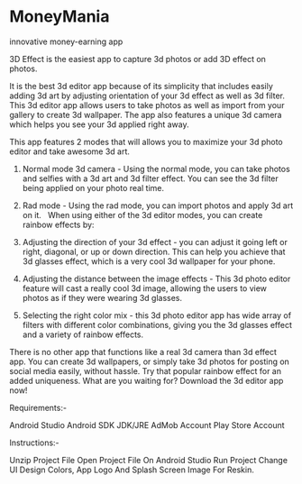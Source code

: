 # MoneyMania
 innovative money-earning app


3D Effect is the easiest app to capture 3d photos or add 3D effect on photos.

It is the best 3d editor app because of its simplicity that includes easily adding 3d art by adjusting orientation of your 3d effect as well as 3d filter. This 3d editor app allows users to take photos as well as import from your gallery to create 3d wallpaper. The app also features a unique 3d camera which helps you see your 3d applied right away.

This app features 2 modes that will allows you to maximize your 3d photo editor and take awesome 3d art.

1. Normal mode 3d camera - Using the normal mode, you can take photos and selfies with a 3d art and 3d filter effect. You can see the 3d filter being applied on your photo real time.  

2. Rad mode - Using the rad mode, you can import photos and apply 3d art on it.  
When using either of the 3d editor modes, you can create rainbow effects by:

1. Adjusting the direction of your 3d effect - you can adjust it going left or right, diagonal, or up or down direction. This can help you achieve that 3d glasses effect, which is a very cool 3d wallpaper for your phone.  

2. Adjusting the distance between the image effects - This 3d photo editor feature will cast a really cool 3d image, allowing the users to view photos as if they were wearing 3d glasses.  

3. Selecting the right color mix - this 3d photo editor app has wide array of filters with different color combinations, giving you the 3d glasses effect and a variety of rainbow effects.  

There is no other app that functions like a real 3d camera than 3d effect app. You can create 3d wallpapers, or simply take 3d photos for posting on social media easily, without hassle. Try that popular rainbow effect for an added uniqueness. What are you waiting for? Download the 3d editor app now!

Requirements:-

Android Studio
Android
SDK JDK/JRE
AdMob Account
Play Store Account

Instructions:-

Unzip Project File
Open Project File On Android Studio
Run Project
Change UI Design Colors, App Logo And Splash Screen Image For Reskin.
